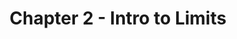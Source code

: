 ---
title: Chapter 2 - Intro to Limits 
description: In this guide we will learn how to evaluate rate of change, domain and range of functions in Calculus. 
slug: /limits
tags:
  - Calculus Limits Notes
  - Calculus Limits
  - Calculus iiNotes Limits
  - Calculus Limits Guide
  - Calculus
  - Limits
  
sidebar_position: 3

---